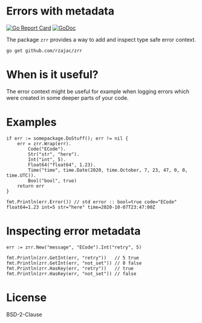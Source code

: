 # Errors with metadata

[![Go Report Card](https://goreportcard.com/badge/github.com/rzajac/zrr)](https://goreportcard.com/report/github.com/rzajac/zrr)
[![GoDoc](https://img.shields.io/badge/api-Godoc-blue.svg)](https://pkg.go.dev/github.com/rzajac/zrr)

The package `zrr` provides a way to add and inspect type safe error context.  

```
go get github.com/rzajac/zrr
```

# When is it useful?

The error context might be useful for example when logging errors which were 
created in some deeper parts of your code.   
 
# Examples

```
if err := somepackage.DoStuff(); err != nil {
    err = zrr.Wrap(err).
        Code("ECode").
        Str("str", "here").
        Int("int", 5).
        Float64("float64", 1.23).
        Time("time", time.Date(2020, time.October, 7, 23, 47, 0, 0, time.UTC)).
        Bool("bool", true)
    return err
}

fmt.Println(err.Error()) // std error :: bool=true code="ECode" float64=1.23 int=5 str="here" time=2020-10-07T23:47:00Z
```

# Inspecting error metadata 

```
err := zrr.New("message", "ECode").Int("retry", 5)

fmt.Println(zrr.GetInt(err, "retry"))   // 5 true
fmt.Println(zrr.GetInt(err, "not_set")) // 0 false
fmt.Println(zrr.HasKey(err, "retry"))   // true
fmt.Println(zrr.HasKey(err, "not_set")) // false
```

# License

BSD-2-Clause